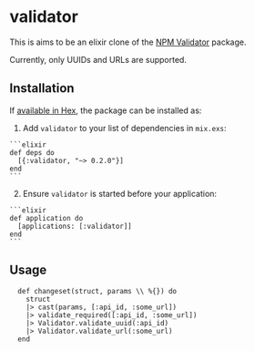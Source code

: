 # validator

This is aims to be an elixir clone of the [NPM Validator](https://github.com/chriso/validator.js) package.

Currently, only UUIDs and URLs are supported.

## Installation

If [available in Hex](https://hex.pm/docs/publish), the package can be installed as:

  1. Add `validator` to your list of dependencies in `mix.exs`:

    ```elixir
    def deps do
      [{:validator, "~> 0.2.0"}]
    end
    ```

  2. Ensure `validator` is started before your application:

    ```elixir
    def application do
      [applications: [:validator]]
    end
    ```

## Usage
```
  def changeset(struct, params \\ %{}) do
    struct
    |> cast(params, [:api_id, :some_url])
    |> validate_required([:api_id, :some_url])
    |> Validator.validate_uuid(:api_id)
    |> Validator.validate_url(:some_url)
  end
```
